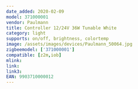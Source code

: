 ```yaml
---
date_added: 2020-02-09
model: 371000001
vendor: Paulmann
title: Controller 12/24V 36W Tunable White
category: light
supports: on/off, brightness, colortemp
image: /assets/images/devices/Paulmann_50064.jpg
zigbeemodel: ['371000001']
compatible: [z2m,iob]
mlink: 
link: 
link3: 
EAN: 9903710000012
---
```




